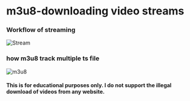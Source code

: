 # m3u8-downloading video streams

### Workflow of streaming
![Stream](https://github.com/mahfuz-prog/python/assets/62833292/d9e0d5a2-4d3d-43dc-b91c-12fe3ba43c06)

### how m3u8 track multiple ts file
![m3u8](https://github.com/mahfuz-prog/python/assets/62833292/6a4ed59d-d1b3-4629-90c9-374e1497ba0a)

#### This is for educational purposes only. I do not support the illegal download of videos from any website.
